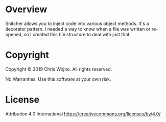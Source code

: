 # Overview

Snitcher allows you to inject code into various object methods. It's a decorator pattern. I needed a way to know when a file was written or re-opened, so I created this file structure to deal with just that.

# Copyright

Copyright © 2019 Chris Wojno. All rights reserved.

No Warranties. Use this software at your own risk.

# License

Attribution 4.0 International https://creativecommons.org/licenses/by/4.0/